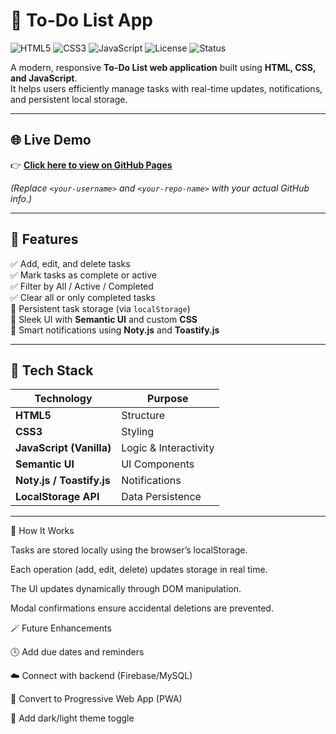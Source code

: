 # 📝 To-Do List App

![HTML5](https://img.shields.io/badge/HTML5-E34F26?logo=html5&logoColor=fff&style=flat)
![CSS3](https://img.shields.io/badge/CSS3-1572B6?logo=css3&logoColor=fff&style=flat)
![JavaScript](https://img.shields.io/badge/JavaScript-F7DF1E?logo=javascript&logoColor=000&style=flat)
![License](https://img.shields.io/badge/License-MIT-green)
![Status](https://img.shields.io/badge/Status-Active-brightgreen)

A modern, responsive **To-Do List web application** built using **HTML, CSS, and JavaScript**.  
It helps users efficiently manage tasks with real-time updates, notifications, and persistent local storage.

---

## 🌐 Live Demo

👉 **[Click here to view on GitHub Pages](https://<your-username>.github.io/<your-repo-name>/)**

*(Replace `<your-username>` and `<your-repo-name>` with your actual GitHub info.)*

---

## 🚀 Features

✅ Add, edit, and delete tasks  
✅ Mark tasks as complete or active  
✅ Filter by All / Active / Completed  
✅ Clear all or only completed tasks  
💾 Persistent task storage (via `localStorage`)  
🎨 Sleek UI with **Semantic UI** and custom **CSS**  
🔔 Smart notifications using **Noty.js** and **Toastify.js**

---

## 🧩 Tech Stack

| Technology | Purpose |
|-------------|----------|
| **HTML5** | Structure |
| **CSS3** | Styling |
| **JavaScript (Vanilla)** | Logic & Interactivity |
| **Semantic UI** | UI Components |
| **Noty.js / Toastify.js** | Notifications |
| **LocalStorage API** | Data Persistence |

---

🧠 How It Works

Tasks are stored locally using the browser’s localStorage.

Each operation (add, edit, delete) updates storage in real time.

The UI updates dynamically through DOM manipulation.

Modal confirmations ensure accidental deletions are prevented.

🪄 Future Enhancements

🕓 Add due dates and reminders

☁️ Connect with backend (Firebase/MySQL)

📱 Convert to Progressive Web App (PWA)

🌙 Add dark/light theme toggle
